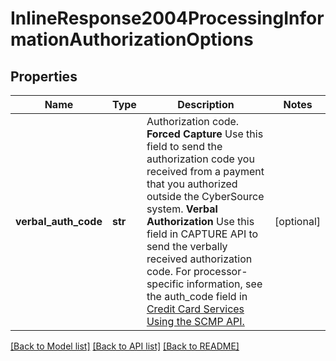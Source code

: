 # InlineResponse2004ProcessingInformationAuthorizationOptions

## Properties
Name | Type | Description | Notes
------------ | ------------- | ------------- | -------------
**verbal_auth_code** | **str** | Authorization code.  **Forced Capture**  Use this field to send the authorization code you received from a payment that you authorized outside the CyberSource system.  **Verbal Authorization**  Use this field in CAPTURE API to send the verbally received authorization code.  For processor-specific information, see the auth_code field in [Credit Card Services Using the SCMP API.](http://apps.cybersource.com/library/documentation/dev_guides/CC_Svcs_SCMP_API/html)  | [optional] 

[[Back to Model list]](../README.md#documentation-for-models) [[Back to API list]](../README.md#documentation-for-api-endpoints) [[Back to README]](../README.md)



